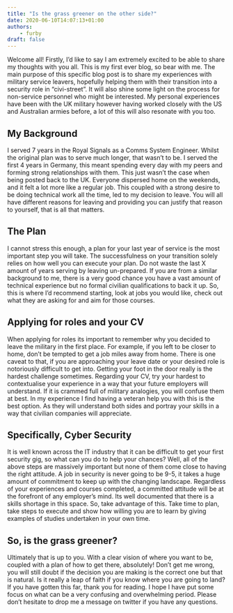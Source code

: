 ```yaml
---
title: "Is the grass greener on the other side?"
date: 2020-06-10T14:07:13+01:00
authors:
    - furby
draft: false
---
```


Welcome all! Firstly, I’d like to say I am extremely excited to be able to share my thoughts with you all. This is my first ever blog, so bear with me. The main purpose of this specific blog post is to share my experiences with military service leavers, hopefully helping them with their transition into a security role in “civi-street”. It will also shine some light on the process for non-service personnel who might be interested. My personal experiences have been with the UK military however having worked closely with the US and Australian armies before, a lot of this will also resonate with you too.

## My Background

I served 7 years in the Royal Signals as a Comms System Engineer. Whilst the original plan was to serve much longer, that wasn’t to be. I served the first 4 years in Germany, this meant spending every day with my peers and forming strong relationships with them. This just wasn’t the case when being posted back to the UK. Everyone dispersed home on the weekends, and it felt a lot more like a regular job. This coupled with a strong desire to be doing technical work all the time, led to my decision to leave. You will all have different reasons for leaving and providing you can justify that reason to yourself, that is all that matters.

## The Plan

I cannot stress this enough, a plan for your last year of service is the most important step you will take. The successfulness on your transition solely relies on how well you can execute your plan. Do not waste the last X amount of years serving by leaving un-prepared. If you are from a similar background to me, there is a very good chance you have a vast amount of technical experience but no formal civilian qualifications to back it up. So, this is where I’d recommend starting, look at jobs you would like, check out what they are asking for and aim for those courses.

## Applying for roles and your CV

When applying for roles its important to remember why you decided to leave the military in the first place. For example, if you left to be closer to home, don’t be tempted to get a job miles away from home. There is one caveat to that, if you are approaching your leave date or your desired role is notoriously difficult to get into. Getting your foot in the door really is the hardest challenge sometimes. Regarding your CV, try your hardest to contextualise your experience in a way that your future employers will understand. If it is crammed full of military analogies, you will confuse them at best. In my experience I find having a veteran help you with this is the best option. As they will understand both sides and portray your skills in a way that civilian companies will appreciate.

## Specifically, Cyber Security

It is well known across the IT industry that it can be difficult to get your first security gig, so what can you do to help your chances? Well, all of the above steps are massively important but none of them come close to having the right attitude. A job in security is never going to be 9-5, it takes a huge amount of commitment to keep up with the changing landscape. Regardless of your experiences and courses completed, a committed attitude will be at the forefront of any employer’s mind. Its well documented that there is a skills shortage in this space. So, take advantage of this. Take time to plan, take steps to execute and show how willing you are to learn by giving examples of studies undertaken in your own time.

## So, is the grass greener?

Ultimately that is up to you. With a clear vision of where you want to be, coupled with a plan of how to get there, absolutely! Don’t get me wrong, you will still doubt if the decision you are making is the correct one but that is natural. Is it really a leap of faith if you know where you are going to land?
If you have gotten this far, thank you for reading. I hope I have put some focus on what can be a very confusing and overwhelming period. Please don’t hesitate to drop me a message on twitter if you have any questions.
